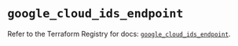 # `google_cloud_ids_endpoint`

Refer to the Terraform Registry for docs: [`google_cloud_ids_endpoint`](https://registry.terraform.io/providers/hashicorp/google-beta/6.14.0/docs/resources/google_cloud_ids_endpoint).
